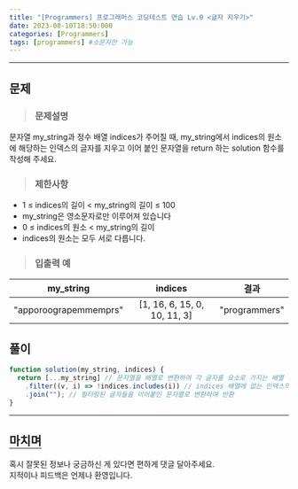 ```yaml
---
title: "[Programmers] 프로그래머스 코딩테스트 연습 Lv.0 <글자 지우기>"
date: 2023-08-10T18:50:000
categories: [Programmers]
tags: [programmers] #소문자만 가능
---
```


---

## <b>문제</b>

<h3><blockquote>문제설명
</blockquote></h3>

문자열 my_string과 정수 배열 indices가 주어질 때, my_string에서 indices의 원소에 해당하는 인덱스의 글자를 지우고 이어 붙인 문자열을 return 하는 solution 함수를 작성해 주세요.

<h3><blockquote>제한사항
</blockquote></h3>

- 1 ≤ indices의 길이 < my_string의 길이 ≤ 100
- my_string은 영소문자로만 이루어져 있습니다
- 0 ≤ indices의 원소 < my_string의 길이
- indices의 원소는 모두 서로 다릅니다.

<h3><blockquote>입출력 예
</blockquote></h3>

| my_string             |           indices            | 결과          |
| --------------------- | :--------------------------: | ------------- |
| "apporoograpemmemprs" | [1, 16, 6, 15, 0, 10, 11, 3] | "programmers" |

## <b>풀이</b>

```js
function solution(my_string, indices) {
  return [...my_string] // 문자열을 배열로 변환하여 각 글자를 요소로 가지는 배열 생성
    .filter((v, i) => !indices.includes(i)) // indices 배열에 없는 인덱스의 글자만 필터링
    .join(""); // 필터링된 글자들을 이어붙인 문자열로 변환하여 반환
}
```

---

## <b style="border-bottom:2px solid gray"><b>마치며</b></b>

<P>혹시 잘못된 정보나 궁금하신 게 있다면 편하게 댓글 달아주세요.<br/>
지적이나 피드백은 언제나 환영입니다.</p>

